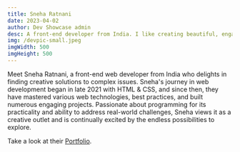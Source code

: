 ```yaml
---
title: Sneha Ratnani
date: 2023-04-02
author: Dev Showcase admin
desc: A front-end developer from India. I like creating beautiful, engaging, and accessible user experiences.
img: /devpic-small.jpeg
imgWidth: 500
imgHeight: 500
---
```


Meet Sneha Ratnani, a front-end web developer from India who delights in finding creative solutions to complex issues. Sneha's journey in web development began in late 2021 with HTML & CSS, and since then, they have mastered various web technologies, best practices, and built numerous engaging projects. Passionate about programming for its practicality and ability to address real-world challenges, Sneha views it as a creative outlet and is continually excited by the endless possibilities to explore.

Take a look at their [Portfolio](https://www.sneharatnani.com/).

